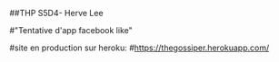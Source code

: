 
##THP S5D4- Herve Lee

#"Tentative d'app facebook like" 

#site en production sur heroku:
#https://thegossiper.herokuapp.com/
